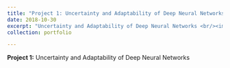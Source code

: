 ```yaml
---
title: "Project 1: Uncertainty and Adaptability of Deep Neural Networks"
date: 2018-10-30
excerpt: "Uncertainty and Adaptability of Deep Neural Networks <br/><img src='/images/500x300.png'>"
collection: portfolio

---
```


**Project 1:** Uncertainty and Adaptability of Deep Neural Networks